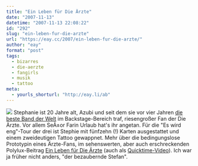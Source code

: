 ```yaml
---
title: "Ein Leben für Die Ärzte"
date: "2007-11-13"
datetime: "2007-11-13 22:08:22"
id: "292"
slug: "ein-leben-fur-die-arzte"
url: "https://eay.cc/2007/ein-leben-fur-die-arzte/"
author: "eay"
format: "post"
tags:
  - bizarres
  - die-aerzte
  - fangirls
  - musik
  - tattoo
meta:
  - yourls_shorturl: "http://eay.li/ab"
---
```


![](/uploads/2007/eswirdeng.jpg) Stephanie ist 20 Jahre alt, Azubi und seit dem sie vor vier Jahren [die beste Band der Welt](//eay.cc/2007/die-beste-karnevalsband-der-welt/) im Backstage-Bereich traf, riesengroßer Fan der Die Ärzte. Vor allem SeÃ±or Farin Urlaub hat's ihr angetan. Für die "Es wird eng"-Tour der drei ist Stephie mit fünfzehn (!) Karten ausgestattet und einem zweideutigen Tattoo gewappnet. Mehr über die bedingungslose Prototypin eines Ärzte-Fans, im sehenswerten, aber auch erschreckenden Polylux-Beitrag [Ein Leben für Die Ärzte](http://www.polylog.tv/videothek/videocast/9411/) (auch als [Quicktime-Video](http://www.polylog.tv/static/sites/videothek/media/polylog-Aerztefan.mp4)). Ich war ja früher nicht anders, "der bezaubernde Stefan".
